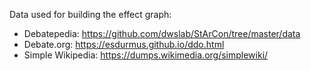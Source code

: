 Data used for building the effect graph:
- Debatepedia: https://github.com/dwslab/StArCon/tree/master/data
- Debate.org: https://esdurmus.github.io/ddo.html
- Simple Wikipedia: https://dumps.wikimedia.org/simplewiki/
